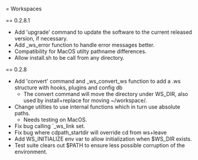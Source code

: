 = Workspaces

== 0.2.8.1

* Add 'upgrade' command to update the software to the current released
  version, if necessary.
* Add \_ws\_error function to handle error messages better.
* Compatibility for MacOS utilty pathname differences.
* Allow install.sh to be call from any directory.

== 0.2.8

* Add 'convert' command and \_ws\_convert\_ws function to add a .ws structure
  with hooks, plugins and config db
    * The convert command will move the directory under WS\_DIR, also used by
      install+replace for moving ~/workspace/.
* Change utilties to use internal functions which in turn use absolute paths.
    * Needs testing on MacOS.
* Fix bug calling `_ws_link set.
* Fix bug where cdpath\_startdir will override cd from ws+leave
* Add WS_INITIALIZE env var to allow initialization when $WS_DIR exists.
* Test suite clears out $PATH to ensure less possible corruption of the
  environment.
